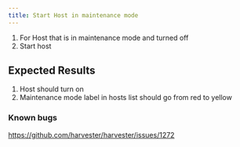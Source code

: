 ```yaml
---
title: Start Host in maintenance mode	
---
```

1. For Host that is in maintenance mode and turned off
2. Start host

## Expected Results
1. Host should turn on
2. Maintenance mode label in hosts list should go from red to yellow

### Known bugs
https://github.com/harvester/harvester/issues/1272

